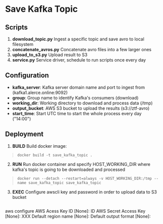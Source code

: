 # Save Kafka Topic

## Scripts

1) **download_topic.py** Ingest a specific topic and save avro to local filesystem
2) **concatenate_avros.py** Concatenate avro files into a few larger ones
3) **upload_to_s3.py** Upload result to S3
4) **service.py** Service driver, schedule to run scripts once every day

## Configuration

+ **kafka_server**: Kafka server domain name and port to ingest from (kafka1.alerce.online:9092)
+ **group**: Group name to identify Kafka's consumers (download)
+ **working_dir**: Working directory to download and process data (/tmp)
+ **output_bucket**: AWS S3 bucket to upload the results (s3://ztf-avro)
+ **start_time**: Start UTC time to start the whole process every day ("14:00")

## Deployment

1) **BUILD** Build docker image:
> ```docker build -t save_kafka_topic .```
2) **RUN** Run docker container and specify HOST_WORKING_DIR where kafka's topic is going to be downloaded and processed
>```docker run --detach --restart=always -v HOST_WORKING_DIR:/tmp --name save_kafka_topic save_kafka_topic```
3) **EXEC** Configure awscli key and password in order to upload data to S3 bucket 
>```docker exec -it save_kafka_topic /bin/bash
   aws configure
   AWS Acess Key ID [None]: ID
   AWS Secret Access Key [None]: XXX
   Default region name [None]:
   Default output format [None]:
```
